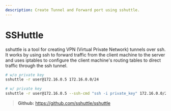 ```yaml
---
description: Create Tunnel and Forward port using sshuttle.
---
```


# SSHuttle

sshuttle is a tool for creating VPN (Virtual Private Network) tunnels over ssh. It works by using ssh to forward traffic from the client machine to the server and uses iptables to configure the client machine's routing tables to direct traffic through the ssh tunnel.

```bash
# w/o private key
sshuttle -r user@172.16.0.5 172.16.0.0/24

# w/ private key
sshuttle -r user@172.16.0.5 --ssh-cmd "ssh -i private_key" 172.16.0.0/24
```

> **Github:** https://github.com/sshuttle/sshuttle
